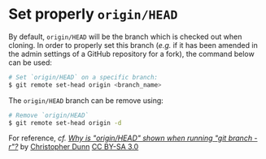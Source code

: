 # Set properly `origin/HEAD`

By default, `origin/HEAD` will be the branch which is checked out when cloning. In order to properly set this branch (_e.g._ if it has been amended in the admin settings of a GitHub repository for a fork), the command below can be used:

```bash
# Set `origin/HEAD` on a specific branch:
$ git remote set-head origin <branch_name>
```

The `origin/HEAD` branch can be remove using:

```bash
# Remove `origin/HEAD`
$ git remote set-head origin -d
```

For reference, _cf._ [_Why is "origin/HEAD" shown when running "git branch -r"?_](https://stackoverflow.com/a/6838756) by [Christopher Dunn](https://github.com/cdunn2001) [CC BY-SA 3.0](https://creativecommons.org/licenses/by-sa/3.0/)
